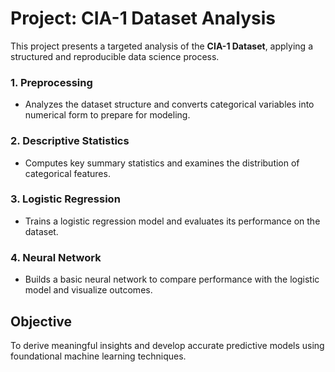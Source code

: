 # Project: CIA-1 Dataset Analysis

This project presents a targeted analysis of the **CIA-1 Dataset**, applying a structured and reproducible data science process.

### 1. **Preprocessing**
- Analyzes the dataset structure and converts categorical variables into numerical form to prepare for modeling.

### 2. **Descriptive Statistics**
- Computes key summary statistics and examines the distribution of categorical features.

### 3. **Logistic Regression**
- Trains a logistic regression model and evaluates its performance on the dataset.

### 4. **Neural Network**
- Builds a basic neural network to compare performance with the logistic model and visualize outcomes.

## Objective

To derive meaningful insights and develop accurate predictive models using foundational machine learning techniques.
